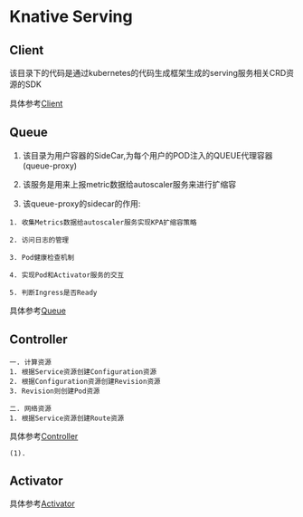 # Knative Serving

## Client

该目录下的代码是通过kubernetes的代码生成框架生成的serving服务相关CRD资源的SDK

具体参考[Client](./client)

## Queue

1. 该目录为用户容器的SideCar,为每个用户的POD注入的QUEUE代理容器(queue-proxy)

2. 该服务是用来上报metric数据给autoscaler服务来进行扩缩容

3. 该queue-proxy的sidecar的作用:

```
1. 收集Metrics数据给autoscaler服务实现KPA扩缩容策略

2. 访问日志的管理

3. Pod健康检查机制

4. 实现Pod和Activator服务的交互

5. 判断Ingress是否Ready
```

具体参考[Queue](./queue-proxy/README.md)

## Controller

```
一. 计算资源
1. 根据Service资源创建Configuration资源
2. 根据Configuration资源创建Revision资源
3. Revision则创建Pod资源

二. 网络资源
1. 根据Service资源创建Route资源
```

具体参考[Controller](./controller/README.md)

```
(1). 
```

## Activator

具体参考[Activator](./activator/README.md)
